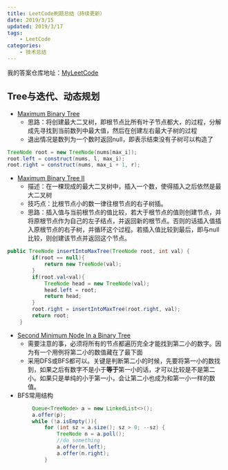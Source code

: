 ```yaml
---
title: LeetCode刷题总结（持续更新）
date: 2019/3/15
updated: 2019/3/17 
tags:
    - LeetCode
categories:
    - 技术总结
---
```

我的答案仓库地址：[MyLeetCode](https://github.com/fangmiao97/MyLeetCode)
## Tree与迭代、动态规划
* [Maximum Binary Tree](https://leetcode.com/problems/maximum-binary-tree/)
    * 思路：将创建最大二叉树，即根节点比所有叶子节点都大，的过程，分解成先寻找到当前数列中最大值，然后在创建左右最大子树的过程
    * 退出情况是数列为一个数时返回null，即表示结束没有子树可以构造了

```java
TreeNode root = new TreeNode(nums[max_i]);
root.left = construct(nums, l, max_i);
root.right = construct(nums, max_i + 1, r);
```
* [Maximum Binary Tree II](https://leetcode.com/problems/maximum-binary-tree-ii/)
    * 描述：在一棵现成的最大二叉树中，插入一个数，使得插入之后依然是最大二叉树
    * 技巧点：比根节点小的数一律往根节点的右子树插。
    * 思路：插入值与当前根节点的值比较，若大于根节点的值则创建节点，并将原根节点作为自己的左子结点，并返回新的根节点。否则的话插入值插入原根节点的右子树，并循环这个过程。若插入值比较到最后，即与null比较，则创建该节点并返回这个节点。

```java
public TreeNode insertIntoMaxTree(TreeNode root, int val) {
        if(root == null){
            return new TreeNode(val);
        }
        if(root.val<val){
            TreeNode head = new TreeNode(val);
            head.left = root;
            return head;
        }
        root.right = insertIntoMaxTree(root.right, val);
        return root;
    }
```
* [Second Minimum Node In a Binary Tree](https://leetcode.com/problems/second-minimum-node-in-a-binary-tree/)
    * 需要注意的事，必须将所有的节点都遍历完全才能找到第二小的数字。因为有一个用例将第二小的数值藏在了最下面
    * 采用DFS或BFS都可以。关键是判断第二小的时候，先要将第一小的数找到，如果之后有数字不是小于**等于**第一小的话，才可以比较是不是第二小。如果只是单纯的小于第一小，会让第二小也成为和第一小一样的数值。
* BFS常用结构

```java
        Queue<TreeNode> a = new LinkedList<>();
        a.offer(p);
        while (!a.isEmpty()){
            for (int sz = a.size(); sz > 0; --sz) {
                TreeNode n = a.poll();
                //do something
                a.offer(n.left);
                a.offer(n.right);
            }
```